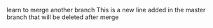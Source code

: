learn to merge another branch
This is a new line added in the master branch that will be deleted after merge